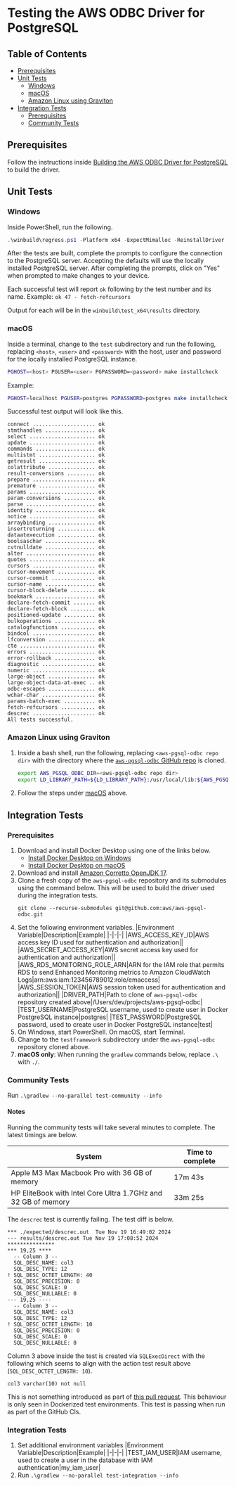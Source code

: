 # Testing the AWS ODBC Driver for PostgreSQL

## Table of Contents
- [Prerequisites](#prerequisites)
- [Unit Tests](#unit-tests)
    - [Windows](#windows)
    - [macOS](#macos)
    - [Amazon Linux using Graviton](#amazon-linux-using-graviton)
- [Integration Tests](#integration-tests)
    - [Prerequisites](#prerequisites-1)
    - [Community Tests](#community-tests)

## Prerequisites
Follow the instructions inside [Building the AWS ODBC Driver for PostgreSQL](./Build.md) to build the driver.

## Unit Tests

### Windows

Inside PowerShell, run the following.
```PowerShell
.\winbuild\regress.ps1 -Platform x64 -ExpectMimalloc -ReinstallDriver
```

After the tests are built, complete the prompts to configure the connection to the PostgreSQL server.
Accepting the defaults will use the locally installed PostgreSQL server. After completing the prompts,
click on "Yes" when prompted to make changes to your device.

Each successful test will report `ok` following by the test number and its name.
Example: `ok 47 - fetch-refcursors`

Output for each will be in the `winbuild\test_x64\results` directory.

### macOS

Inside a terminal, change to the `test` subdirectory and run the following,
replacing `<host>`, `<user>` and `<password>` with the host, user and password for the
locally installed PostgreSQL instance.
```bash
PGHOST=<host> PGUSER=<user> PGPASSWORD=<password> make installcheck
```
Example:
```bash
PGHOST=localhost PGUSER=postgres PGPASSWORD=postgres make installcheck
```

Successful test output will look like this.
```
connect .................... ok
stmthandles ................ ok
select ..................... ok
update ..................... ok
commands ................... ok
multistmt .................. ok
getresult .................. ok
colattribute ............... ok
result-conversions ......... ok
prepare .................... ok
premature .................. ok
params ..................... ok
param-conversions .......... ok
parse ...................... ok
identity ................... ok
notice ..................... ok
arraybinding ............... ok
insertreturning ............ ok
dataatexecution ............ ok
boolsaschar ................ ok
cvtnulldate ................ ok
alter ...................... ok
quotes ..................... ok
cursors .................... ok
cursor-movement ............ ok
cursor-commit .............. ok
cursor-name ................ ok
cursor-block-delete ........ ok
bookmark ................... ok
declare-fetch-commit ....... ok
declare-fetch-block ........ ok
positioned-update .......... ok
bulkoperations ............. ok
catalogfunctions ........... ok
bindcol .................... ok
lfconversion ............... ok
cte ........................ ok
errors ..................... ok
error-rollback ............. ok
diagnostic ................. ok
numeric .................... ok
large-object ............... ok
large-object-data-at-exec .. ok
odbc-escapes ............... ok
wchar-char ................. ok
params-batch-exec .......... ok
fetch-refcursors ........... ok
descrec .................... ok
All tests successful.
```

### Amazon Linux using Graviton

1. Inside a bash shell, run the following, replacing `<aws-pgsql-odbc repo dir>` with the directory
   where the [`aws-pgsql-odbc` GitHub repo](https://github.com/aws/aws-pgsql-odbc) is cloned.
   ```bash
   export AWS_PGSQL_ODBC_DIR=<aws-pgsql-odbc repo dir>
   export LD_LIBRARY_PATH=${LD_LIBRARY_PATH}:/usr/local/lib:${AWS_PGSQL_ODBC_DIR}/libs/aws-rds-odbc/build_ansi:${AWS_PGSQL_ODBC_DIR}/libs/aws-rds-odbc/aws_sdk/install/lib
   ```
1. Follow the steps under [macOS](#macOS) above.

## Integration Tests

### Prerequisites
1. Download and install Docker Desktop using one of the links below.
    * [Install Docker Desktop on Windows](https://docs.docker.com/desktop/setup/install/windows-install/)
    * [Install Docker Desktop on macOS](https://docs.docker.com/desktop/setup/install/mac-install/)
1. Download and install [Amazon Corretto OpenJDK 17](https://docs.aws.amazon.com/corretto/latest/corretto-17-ug/downloads-list.html).
1. Clone a fresh copy of the `aws-pgsql-odbc` repository and its submodules using the command below. This will be used
   to build the driver used during the integration tests.
    ```
    git clone --recurse-submodules git@github.com:aws/aws-pgsql-odbc.git
    ```
1. Set the following environment variables.
    |Environment Variable|Description|Example|
    |-|-|-|
    |AWS_ACCESS_KEY_ID|AWS access key ID used for authentication and authorization||
    |AWS_SECRET_ACCESS_KEY|AWS secret access key used for authentication and authorization||
    |AWS_RDS_MONITORING_ROLE_ARN|ARN for the IAM role that permits RDS to send Enhanced Monitoring metrics to Amazon CloudWatch Logs|arn:aws:iam:123456789012:role/emaccess|
    |AWS_SESSION_TOKEN|AWS session token used for authentication and authorization||
    |DRIVER_PATH|Path to clone of `aws-pgsql-odbc` repository created above|/Users/dev/projects/aws-pgsql-odbc|
    |TEST_USERNAME|PostgreSQL username, used to create user in Docker PostgreSQL instance|postgres|
    |TEST_PASSWORD|PostgreSQL password, used to create user in Docker PostgreSQL instance|test|
1. On Windows, start PowerShell. On macOS, start Terminal.
1. Change to the `testframework` subdirectory under the `aws-pgsql-odbc` repository cloned above.
1. **macOS only**: When running the `gradlew` commands below, replace `.\` with `./`.

### Community Tests
Run `.\gradlew --no-parallel test-community --info`

#### Notes
Running the community tests will take several minutes to complete. The latest timings
are below.

|System|Time to complete|
|-|-|
|Apple M3 Max Macbook Pro with 36 GB of memory|17m 43s|
|HP EliteBook with Intel Core Ultra 1.7GHz and 32 GB of memory|33m 25s|

The `descrec` test is currently failing. The test diff is below.
```
*** ./expected/descrec.out	Tue Nov 19 16:49:02 2024
--- results/descrec.out	Tue Nov 19 17:08:52 2024
***************
*** 19,25 ****
  -- Column 3 --
  SQL_DESC_NAME: col3
  SQL_DESC_TYPE: 12
! SQL_DESC_OCTET_LENGTH: 40
  SQL_DESC_PRECISION: 0
  SQL_DESC_SCALE: 0
  SQL_DESC_NULLABLE: 0
--- 19,25 ----
  -- Column 3 --
  SQL_DESC_NAME: col3
  SQL_DESC_TYPE: 12
! SQL_DESC_OCTET_LENGTH: 10
  SQL_DESC_PRECISION: 0
  SQL_DESC_SCALE: 0
  SQL_DESC_NULLABLE: 0
```
Column 3 above inside the test is created via `SQLExecDirect` with the following which seems to align with the action test result above (`SQL_DESC_OCTET_LENGTH: 10`).
```
col3 varchar(10) not null
```
This is not something introduced as part of [this pull request](https://github.com/aws/aws-pgsql-odbc/pull/33).
This behaviour is only seen in Dockerized test environments. This test is passing when run as part of the GitHub CIs.

### Integration Tests
1. Set additional environment variables
    |Environment Variable|Description|Example|
    |-|-|-|
    |TEST_IAM_USER|IAM username, used to create a user in the database with IAM authentication|my_iam_user|
1. Run `.\gradlew --no-parallel test-integration --info`
